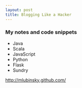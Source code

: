 ```yaml
---
layout: post
title: Blogging Like a Hacker
---
```

### My notes and code snippets
 - Java
 - Scala
 - JavaScript
 - Python
 - Flask
 - Sundry

http://mlubinsky.github.com/
